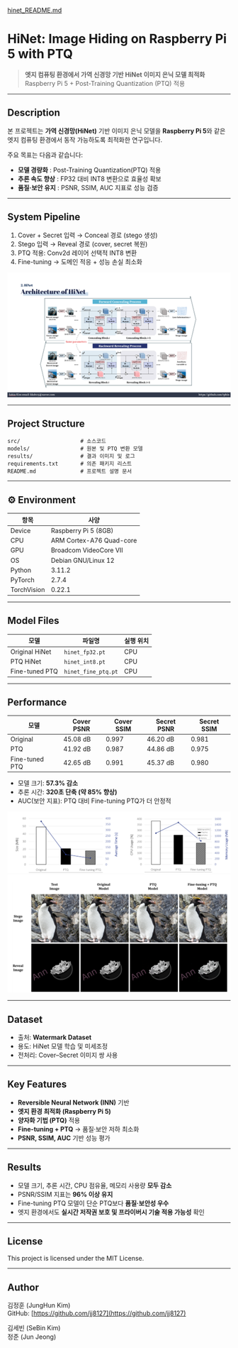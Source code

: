 [hinet_README.md](https://github.com/user-attachments/files/22056779/hinet_README.md)
# HiNet: Image Hiding on Raspberry Pi 5 with PTQ

> **엣지 컴퓨팅 환경에서 가역 신경망 기반 HiNet 이미지 은닉 모델 최적화**  
> Raspberry Pi 5 + Post-Training Quantization (PTQ) 적용  

---

## Description

본 프로젝트는 **가역 신경망(HiNet)** 기반 이미지 은닉 모델을 **Raspberry Pi 5**와 같은 엣지 컴퓨팅 환경에서 동작 가능하도록 최적화한 연구입니다.  

주요 목표는 다음과 같습니다:
- **모델 경량화** : Post-Training Quantization(PTQ) 적용  
- **추론 속도 향상** : FP32 대비 INT8 변환으로 효율성 확보  
- **품질·보안 유지** : PSNR, SSIM, AUC 지표로 성능 검증  

---

## System Pipeline

1. Cover + Secret 입력 → Conceal 경로 (stego 생성)  
2. Stego 입력 → Reveal 경로 (cover, secret 복원)  
3. PTQ 적용: Conv2d 레이어 선택적 INT8 변환  
4. Fine-tuning → 도메인 적응 + 성능 손실 최소화  

![hinet_architecture](./results/hinet_architecture.png)

---

## Project Structure

```
src/                   # 소스코드
models/                # 원본 및 PTQ 변환 모델
results/               # 결과 이미지 및 로그
requirements.txt       # 의존 패키지 리스트
README.md              # 프로젝트 설명 문서
```

---

## ⚙️ Environment

| 항목          | 사양 |
|---------------|------|
| Device        | Raspberry Pi 5 (8GB) |
| CPU           | ARM Cortex-A76 Quad-core |
| GPU           | Broadcom VideoCore Ⅶ |
| OS            | Debian GNU/Linux 12 |
| Python        | 3.11.2 |
| PyTorch       | 2.7.4 |
| TorchVision   | 0.22.1 |

---

## Model Files

| 모델      | 파일명                        | 실행 위치 |
|-----------|-------------------------------|-----------|
| Original HiNet   | `hinet_fp32.pt` | CPU |
| PTQ HiNet        | `hinet_int8.pt` | CPU |
| Fine-tuned PTQ   | `hinet_fine_ptq.pt` | CPU |

---

## Performance

| 모델          | Cover PSNR | Cover SSIM | Secret PSNR | Secret SSIM |
|---------------|------------|------------|-------------|-------------|
| Original      | 45.08 dB   | 0.997      | 46.20 dB    | 0.981 |
| PTQ           | 41.92 dB   | 0.987      | 44.86 dB    | 0.975 |
| Fine-tuned PTQ| 42.65 dB   | 0.991      | 45.37 dB    | 0.980 |

- 모델 크기: **57.3% 감소**  
- 추론 시간: **320초 단축 (약 85% 향상)**  
- AUC(보안 지표): PTQ 대비 Fine-tuning PTQ가 더 안정적  

![runtime_comparison](./results/runtime_comparison.png)  
![quality_comparison](./results/quality_comparison.png)  

---

## Dataset

- 출처: **Watermark Dataset**  
- 용도: HiNet 모델 학습 및 미세조정  
- 전처리: Cover–Secret 이미지 쌍 사용  

---

## Key Features

- **Reversible Neural Network (INN)** 기반  
- **엣지 환경 최적화 (Raspberry Pi 5)**  
- **양자화 기법 (PTQ)** 적용  
- **Fine-tuning + PTQ** → 품질·보안 저하 최소화  
- **PSNR, SSIM, AUC** 기반 성능 평가  

---

## Results

- 모델 크기, 추론 시간, CPU 점유율, 메모리 사용량 **모두 감소**  
- PSNR/SSIM 지표는 **96% 이상 유지**  
- Fine-tuning PTQ 모델이 단순 PTQ보다 **품질·보안성 우수**  
- 엣지 환경에서도 **실시간 저작권 보호 및 프라이버시 기술 적용 가능성** 확인  

---

## License

This project is licensed under the MIT License.

---

## Author

김정훈 (JungHun Kim)  
GitHub: [https://github.com/jj8127](https://github.com/jj8127)  

김세빈 (SeBin Kim)  
정준 (Jun Jeong)  
